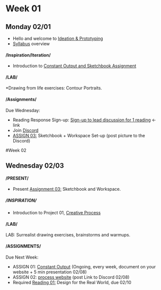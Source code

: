 # Week 01
## Monday 02/01

* Hello and welcome to [Ideation & Prototyping](https://docs.google.com/presentation/d/1xnn1HyF2itAXpZmDMafjtq32GuBJ7HIbYbOwk9zcxDU/edit?usp=sharing)
* [Syllabus](Important_Links.md) overview

#### /Inspiration/Iteration/

* Introduction to [Constant Output and Sketchbook Assignment](https://docs.google.com/presentation/d/18Vk7SYn7Nu-OIRZikSdY49G4PF63goR1PVQWlDCK0SY/edit?usp=sharing) 

#### /LAB/ 

*Drawing from life exercises: Contour Portraits. 

#### /Assignments/ 

Due Wednesday: 
* Reading Response Sign-up: [Sign-up to lead discussion for 1 reading](https://docs.google.com/document/d/1fAg28gF4t-Y-D6fQUzeWo-ufKeVOrPIixJw9jL-jSA8/edit?usp=sharing) ← link
* Join [Discord](https://discord.gg/vjU8nXPVZK)
* [ASSIGN 03:](3_sketchbook_workspace.md) Sketchbook + Workspace Set-up (post picture to the Discord)


#Week 02
## Wednesday 02/03

#### /PRESENT/ 
* Present [Assignment 03:](3_sketchbook_workspace.md) Sketchbook and Workspace. 

##### /INSPIRATION/ 
* Introduction to Project 01, [Creative Process](project1_creative_process.md)

#### /LAB/  
LAB: Surrealist drawing exercises, brainstorms and warmups. 

#### /ASSIGNMENTS/

Due Next Week:

* ASSIGN 01: [Constant Output](1_constant_output.md) (Ongoing, every week, document on your website + 5 min presentation 02/08)
* ASSIGN 02: [process website](2_process_website.md) (post Link to Discord 02/08) 
* Required [Reading 01:](readings.md) Design for the Real World, due 02/10 



